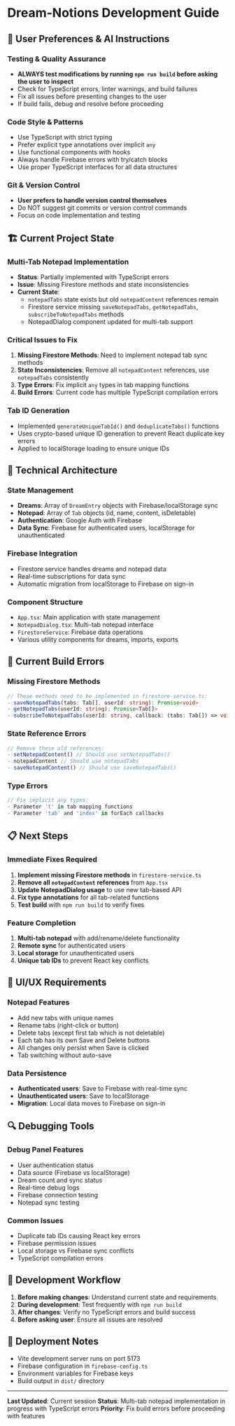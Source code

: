 # Dream-Notions Development Guide

## 🎯 User Preferences & AI Instructions

### Testing & Quality Assurance
- **ALWAYS test modifications by running `npm run build` before asking the user to inspect**
- Check for TypeScript errors, linter warnings, and build failures
- Fix all issues before presenting changes to the user
- If build fails, debug and resolve before proceeding

### Code Style & Patterns
- Use TypeScript with strict typing
- Prefer explicit type annotations over implicit `any`
- Use functional components with hooks
- Always handle Firebase errors with try/catch blocks
- Use proper TypeScript interfaces for all data structures

### Git & Version Control
- **User prefers to handle version control themselves**
- Do NOT suggest git commits or version control commands
- Focus on code implementation and testing

## 🏗️ Current Project State

### Multi-Tab Notepad Implementation
- **Status**: Partially implemented with TypeScript errors
- **Issue**: Missing Firestore methods and state inconsistencies
- **Current State**: 
  - `notepadTabs` state exists but old `notepadContent` references remain
  - Firestore service missing `saveNotepadTabs`, `getNotepadTabs`, `subscribeToNotepadTabs` methods
  - NotepadDialog component updated for multi-tab support

### Critical Issues to Fix
1. **Missing Firestore Methods**: Need to implement notepad tab sync methods
2. **State Inconsistencies**: Remove all `notepadContent` references, use `notepadTabs` consistently
3. **Type Errors**: Fix implicit `any` types in tab mapping functions
4. **Build Errors**: Current code has multiple TypeScript compilation errors

### Tab ID Generation
- Implemented `generateUniqueTabId()` and `deduplicateTabs()` functions
- Uses crypto-based unique ID generation to prevent React duplicate key errors
- Applied to localStorage loading to ensure unique IDs

## 🔧 Technical Architecture

### State Management
- **Dreams**: Array of `DreamEntry` objects with Firebase/localStorage sync
- **Notepad**: Array of `Tab` objects (id, name, content, isDeletable)
- **Authentication**: Google Auth with Firebase
- **Data Sync**: Firebase for authenticated users, localStorage for unauthenticated

### Firebase Integration
- Firestore service handles dreams and notepad data
- Real-time subscriptions for data sync
- Automatic migration from localStorage to Firebase on sign-in

### Component Structure
- `App.tsx`: Main application with state management
- `NotepadDialog.tsx`: Multi-tab notepad interface
- `FirestoreService`: Firebase data operations
- Various utility components for dreams, imports, exports

## 🚨 Current Build Errors

### Missing Firestore Methods
```typescript
// These methods need to be implemented in firestore-service.ts:
- saveNotepadTabs(tabs: Tab[], userId: string): Promise<void>
- getNotepadTabs(userId: string): Promise<Tab[]>
- subscribeToNotepadTabs(userId: string, callback: (tabs: Tab[]) => void): Unsubscribe
```

### State Reference Errors
```typescript
// Remove these old references:
- setNotepadContent() // Should use setNotepadTabs()
- notepadContent // Should use notepadTabs
- saveNotepadContent() // Should use saveNotepadTabs()
```

### Type Errors
```typescript
// Fix implicit any types:
- Parameter 't' in tab mapping functions
- Parameter 'tab' and 'index' in forEach callbacks
```

## 📋 Next Steps

### Immediate Fixes Required
1. **Implement missing Firestore methods** in `firestore-service.ts`
2. **Remove all `notepadContent` references** from `App.tsx`
3. **Update NotepadDialog usage** to use new tab-based API
4. **Fix type annotations** for all tab-related functions
5. **Test build** with `npm run build` to verify fixes

### Feature Completion
1. **Multi-tab notepad** with add/rename/delete functionality
2. **Remote sync** for authenticated users
3. **Local storage** for unauthenticated users
4. **Unique tab IDs** to prevent React key conflicts

## 🎨 UI/UX Requirements

### Notepad Features
- Add new tabs with unique names
- Rename tabs (right-click or button)
- Delete tabs (except first tab which is not deletable)
- Each tab has its own Save and Delete buttons
- All changes only persist when Save is clicked
- Tab switching without auto-save

### Data Persistence
- **Authenticated users**: Save to Firebase with real-time sync
- **Unauthenticated users**: Save to localStorage
- **Migration**: Local data moves to Firebase on sign-in

## 🔍 Debugging Tools

### Debug Panel Features
- User authentication status
- Data source (Firebase vs localStorage)
- Dream count and sync status
- Real-time debug logs
- Firebase connection testing
- Notepad sync testing

### Common Issues
- Duplicate tab IDs causing React key errors
- Firebase permission issues
- Local storage vs Firebase sync conflicts
- TypeScript compilation errors

## 📝 Development Workflow

1. **Before making changes**: Understand current state and requirements
2. **During development**: Test frequently with `npm run build`
3. **After changes**: Verify no TypeScript errors and build success
4. **Before asking user**: Ensure all issues are resolved

## 🚀 Deployment Notes

- Vite development server runs on port 5173
- Firebase configuration in `firebase-config.ts`
- Environment variables for Firebase keys
- Build output in `dist/` directory

---

**Last Updated**: Current session
**Status**: Multi-tab notepad implementation in progress with TypeScript errors
**Priority**: Fix build errors before proceeding with features 